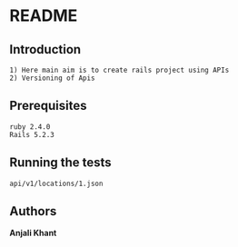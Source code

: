 # README

## Introduction
```
1) Here main aim is to create rails project using APIs 
2) Versioning of Apis
```
## Prerequisites
```     
ruby 2.4.0
Rails 5.2.3
```

## Running the tests
``` 
api/v1/locations/1.json
``` 
## Authors

**Anjali Khant**

    

